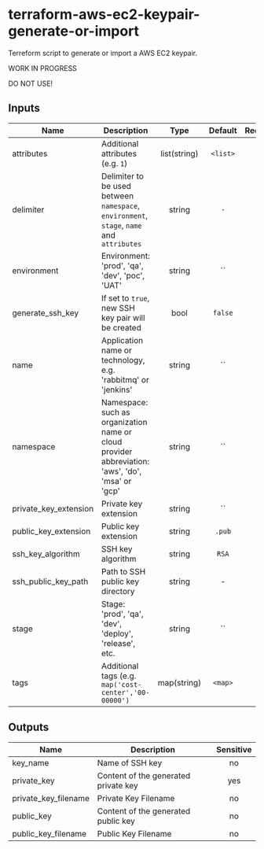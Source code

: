 # terraform-aws-ec2-keypair-generate-or-import
Terreform script to generate or import a AWS EC2 keypair.


WORK IN PROGRESS


DO NOT USE!

## Inputs

| Name | Description | Type | Default | Required |
|------|-------------|:----:|:-----:|:-----:|
| attributes | Additional attributes (e.g. `1`) | list(string) | `<list>` | no |
| delimiter | Delimiter to be used between `namespace`, `environment`, `stage`, `name` and `attributes` | string | `-` | no |
| environment | Environment: 'prod', 'qa', 'dev', 'poc', 'UAT' | string | `` | no |
| generate_ssh_key | If set to `true`, new SSH key pair will be created | bool | `false` | no |
| name | Application name or technology, e.g. 'rabbitmq' or 'jenkins' | string | `` | no |
| namespace | Namespace: such as organization name or cloud provider abbreviation: 'aws', 'do', 'msa' or 'gcp' | string | `` | no |
| private_key_extension | Private key extension | string | `` | no |
| public_key_extension | Public key extension | string | `.pub` | no |
| ssh_key_algorithm | SSH key algorithm | string | `RSA` | no |
| ssh_public_key_path | Path to SSH public key directory | string | - | yes |
| stage | Stage: 'prod', 'qa', 'dev', 'deploy', 'release', etc. | string | `` | no |
| tags | Additional tags (e.g. `map('cost-center','00-00000')` | map(string) | `<map>` | no |

## Outputs

| Name | Description | Sensitive |
|------|-------------|:---------:|
| key_name | Name of SSH key | no |
| private_key | Content of the generated private key | yes |
| private_key_filename | Private Key Filename | no |
| public_key | Content of the generated public key | no |
| public_key_filename | Public Key Filename | no |



